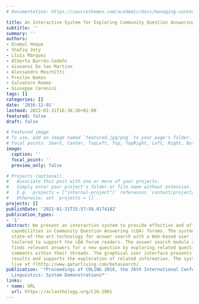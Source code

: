 ```yaml
---
# Documentation: https://sourcethemes.com/academic/docs/managing-content/

title: An Interactive System for Exploring Community Question Answering Forums
subtitle: ''
summary: ''
authors:
- Enamul Hoque
- Shafiq Joty
- Lluís Màrquez
- Alberto Barrón-Cedeño
- Giovanni Da San Martino
- Alessandro Moschitti
- Preslav Nakov
- Salvatore Romeo
- Giuseppe Carenini
tags: []
categories: []
date: '2016-12-01'
lastmod: 2022-01-31T16:38:26+01:00
featured: false
draft: false

# Featured image
# To use, add an image named `featured.jpg/png` to your page's folder.
# Focal points: Smart, Center, TopLeft, Top, TopRight, Left, Right, BottomLeft, Bottom, BottomRight.
image:
  caption: ''
  focal_point: ''
  preview_only: false

# Projects (optional).
#   Associate this post with one or more of your projects.
#   Simply enter your project's folder or file name without extension.
#   E.g. `projects = ["internal-project"]` references `content/project/deep-learning/index.md`.
#   Otherwise, set `projects = []`.
projects: []
publishDate: '2022-01-31T15:57:58.017418Z'
publication_types:
- '1'
abstract: We present an interactive system to provide effective and efficient search
  capabilities in Community Question Answering (cQA) forums. The system integrates
  state-of-the-art technology for answer search with a Web-based user interface specifically
  tailored to support the cQA forum readers. The answer search module automatically
  finds relevant answers for a new question by exploring related questions and the
  comments within their threads. The graphical user interface presents the search
  results and supports the exploration of related information. The system is running
  live at r̆lhttp://www.qatarliving.com/betasearch/.
publication: '*Proceedings of COLING 2016, the 26th International Conference on Computational
  Linguistics: System Demonstrations*'
links:
- name: URL
  url: https://aclanthology.org/C16-2001
---
```

